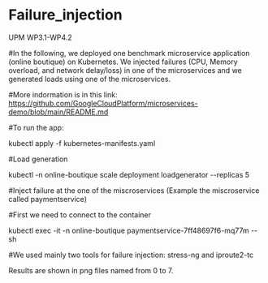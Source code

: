 # Failure_injection
UPM WP3.1-WP4.2

#In the following, we deployed one benchmark microservice application (online boutique) on Kubernetes. We injected failures (CPU, Memory overload, and network delay/loss) in one of the microservices and we generated loads using one of the microservices.

#More indormation is in this link: https://github.com/GoogleCloudPlatform/microservices-demo/blob/main/README.md

#To run the app:

kubectl apply -f kubernetes-manifests.yaml

#Load generation 

kubectl -n online-boutique scale deployment loadgenerator --replicas 5

#Inject failure at the one of the miscroservices (Example the miscroservice called paymentservice)

#First we need to connect to the container

kubectl exec -it -n online-boutique paymentservice-7ff48697f6-mq77m --sh

#We used mainly two tools for failure injection: stress-ng and iproute2-tc

Results are shown in png files named from 0 to 7.

